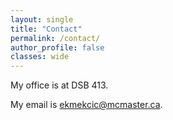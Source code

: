 ```yaml
---
layout: single
title: "Contact"
permalink: /contact/
author_profile: false
classes: wide
---
```


My office is at DSB 413.

My email is ekmekcic@mcmaster.ca.